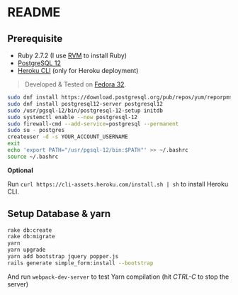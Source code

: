 # README

## Prerequisite

* Ruby 2.7.2 (I use [RVM](https://rvm.io) to install Ruby)
* [PostgreSQL 12](https://www.postgresql.org)
* [Heroku CLI](https://devcenter.heroku.com/articles/heroku-cli#download-and-install) (only for Heroku deployment)

> Developed & Tested on [Fedora 32](https://getfedora.org/en/workstation/download/).

```bash
sudo dnf install https://download.postgresql.org/pub/repos/yum/reporpms/F-32-x86_64/pgdg-fedora-repo-latest.noarch.rpm
sudo dnf install postgresql12-server postgresql12
sudo /usr/pgsql-12/bin/postgresql-12-setup initdb
sudo systemctl enable --now postgresql-12
sudo firewall-cmd --add-service=postgresql --permanent
sudo su - postgres
createuser -d -s YOUR_ACCOUNT_USERNAME
exit
echo 'export PATH="/usr/pgsql-12/bin:$PATH"' >> ~/.bashrc
source ~/.bashrc
```

__Optional__

Run `curl https://cli-assets.heroku.com/install.sh | sh` to install Heroku CLI.

## Setup Database & yarn

```bash
rake db:create
rake db:migrate
yarn
yarn upgrade
yarn add bootstrap jquery popper.js
rails generate simple_form:install --bootstrap
```

And run `webpack-dev-server` to test Yarn compilation (hit _CTRL-C_ to stop the server)
